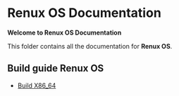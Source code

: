 # Renux OS Documentation

**Welcome to Renux OS Documentation**

This folder contains all the documentation for **Renux OS**.

## Build guide Renux OS
- [Build X86_64](./build-guide/build_x86_64.md)
